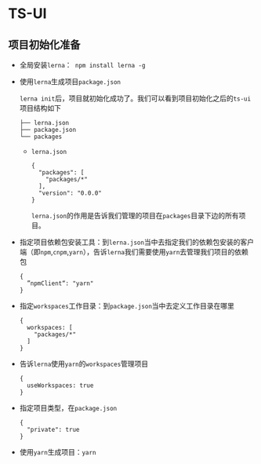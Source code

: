# TS-UI

## 项目初始化准备

- 全局安装`lerna`：` npm install lerna -g` 

- 使用`lerna`生成项目`package.json`

  `lerna init`后，项目就初始化成功了。我们可以看到项目初始化之后的`ts-ui`项目结构如下

  ```tsx
  ├── lerna.json
  ├── package.json
  └── packages
  ```

  - `lerna.json`

    ```tsx
    {
      "packages": [
        "packages/*"
      ],
      "version": "0.0.0"
    }
    
    ```

    `lerna.json`的作用是告诉我们管理的项目在`packages`目录下边的所有项目。

- 指定项目依赖包安装工具：到`lerna.json`当中去指定我们的依赖包安装的客户端（即`npm`,`cnpm`,`yarn`），告诉`lerna`我们需要使用`yarn`去管理我们项目的依赖包

  ```tsx
  {
    ”npmClient“: "yarn"
  }
  ```

- 指定`workspaces`工作目录：到`package.json`当中去定义工作目录在哪里

  ```tsx
  {
    workspaces: [
      "packages/*"
    ]
  }
  ```

- 告诉`lerna`使用`yarn`的`workspaces`管理项目

  ```tsx
  {
    useWorkspaces: true
  }
  ```

- 指定项目类型，在`package.json`

  ```
  {
    "private": true
  }
  ```

- 使用`yarn`生成项目：`yarn `
